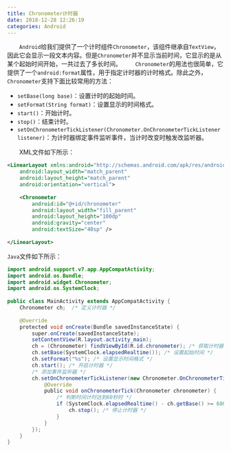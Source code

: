 ```yaml
---
title: Chronometer计时器
date: 2018-12-28 12:26:19
categories: Android
---
```

&emsp;&emsp;`Android`给我们提供了一个计时组件`Chronometer`，该组件继承自`TextView`，因此它会显示一段文本内容。但是`Chronometer`并不显示当前时间，它显示的是从某个起始时间开始，一共过去了多长时间。
&emsp;&emsp;`Chronometer`的用法也很简单，它提供了一个`android:format`属性，用于指定计时器的计时格式。除此之外，`Chronometer`支持下面比较常用的方法：

- `setBase(long base)`：设置计时的起始时间。
- `setFormat(String format)`：设置显示的时间格式。
- `start()`：开始计时。
- `stop()`：结束计时。
- `setOnChronometerTickListener(Chronometer.OnChronometerTickListener listener)`：为计时器绑定事件监听事件，当计时改变时触发改监听器。

&emsp;&emsp;XML文件如下所示：

``` xml
<LinearLayout xmlns:android="http://schemas.android.com/apk/res/android"
    android:layout_width="match_parent"
    android:layout_height="match_parent"
    android:orientation="vertical">
​
    <Chronometer
        android:id="@+id/chronometer"
        android:layout_width="fill_parent"
        android:layout_height="100dp"
        android:gravity="center"
        android:textSize="40sp" />
​
</LinearLayout>
```

`Java`文件如下所示：

``` java
import android.support.v7.app.AppCompatActivity;
import android.os.Bundle;
import android.widget.Chronometer;
import android.os.SystemClock;
​
public class MainActivity extends AppCompatActivity {
    Chronometer ch;  /* 定义计时器 */
​
    @Override
    protected void onCreate(Bundle savedInstanceState) {
        super.onCreate(savedInstanceState);
        setContentView(R.layout.activity_main);
        ch = (Chronometer) findViewById(R.id.chronometer); /* 获取计时器组件 */
        ch.setBase(SystemClock.elapsedRealtime()); /* 设置起始时间 */
        ch.setFormat("%s"); /* 设置显示时间格式 */
        ch.start(); /* 开启计时器 */
        /* 添加事件监听器 */
        ch.setOnChronometerTickListener(new Chronometer.OnChronometerTickListener() {
            @Override
            public void onChronometerTick(Chronometer chronometer) {
                /* 判断时间计时达到60秒时 */
                if (SystemClock.elapsedRealtime() - ch.getBase() >= 60000) {
                    ch.stop(); /* 停止计时器 */
                }
            }
        });
    }
}
```